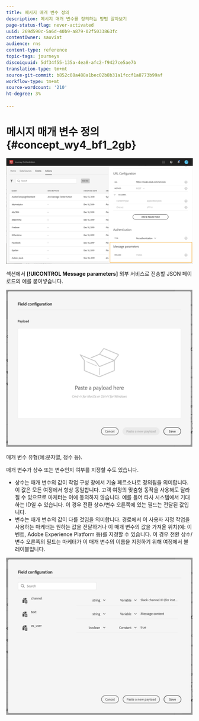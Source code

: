 ```yaml
---
title: 메시지 매개 변수 정의
description: 메시지 매개 변수를 정의하는 방법 알아보기
page-status-flag: never-activated
uuid: 269d590c-5a6d-40b9-a879-02f5033863fc
contentOwner: sauviat
audience: rns
content-type: reference
topic-tags: journeys
discoiquuid: 5df34f55-135a-4ea8-afc2-f9427ce5ae7b
translation-type: tm+mt
source-git-commit: b852c08a488a1bec02b8b31a1fccf1a8773b99af
workflow-type: tm+mt
source-wordcount: '210'
ht-degree: 3%

---
```



# 메시지 매개 변수 정의 {#concept_wy4_bf1_2gb}

![](../assets/messageparameterssection.png)

섹션에서 **[!UICONTROL Message parameters]** 외부 서비스로 전송할 JSON 페이로드의 예를 붙여넣습니다.

![](../assets/customactionpayloadmessage.png)

매개 변수 유형(예:문자열, 정수 등).

매개 변수가 상수 또는 변수인지 여부를 지정할 수도 있습니다.

* 상수는 매개 변수의 값이 작업 구성 창에서 기술 페르소나로 정의됨을 의미합니다. 이 값은 모든 여정에서 항상 동일합니다. 고객 여정의 맞춤형 동작을 사용해도 달라질 수 있으므로 마케터는 이에 동의하지 않습니다. 예를 들어 타사 시스템에서 기대하는 ID일 수 있습니다. 이 경우 전환 상수/변수 오른쪽에 있는 필드는 전달된 값입니다.
* 변수는 매개 변수의 값이 다를 것임을 의미합니다. 경로에서 이 사용자 지정 작업을 사용하는 마케터는 원하는 값을 전달하거나 이 매개 변수의 값을 가져올 위치(예: 이벤트, Adobe Experience Platform 등)를 지정할 수 있습니다. 이 경우 전환 상수/변수 오른쪽의 필드는 마케터가 이 매개 변수의 이름을 지정하기 위해 여정에서 볼 레이블입니다.

![](../assets/customactionpayloadmessage2.png)
